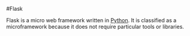 #Flask

Flask is a micro web framework written in [Python](/wiki/Python). It is classified as a microframework because it does not require particular tools or libraries.